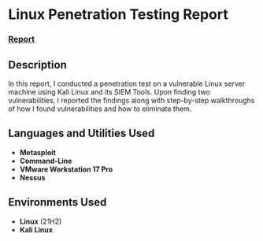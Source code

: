 <h1>Linux Penetration Testing Report</h1>

 ### [Report](https://github.com/George-Upton4/LinuxPen-Test/blob/main/Project%201%20Report.pdf)

<h2>Description</h2>
In this report, I conducted a penetration test on a vulnerable Linux server machine using Kali Linux and its SIEM Tools. Upon finding two vulnerabilities, I reported the findings along with step-by-step walkthroughs of how I
found vulnerabilities and how to eliminate them.
<br />


<h2>Languages and Utilities Used</h2>

- <b>Metasploit</b>
- <b>Command-Line</b>
- <b>VMware Workstation 17 Pro</b>
- <b>Nessus</b>

<h2>Environments Used </h2>

- <b>Linux</b> (21H2)
- <b>Kali Linux</b>

<!--
 ```diff
- text in red
+ text in green
! text in orange
# text in gray
@@ text in purple (and bold)@@
```
--!>
